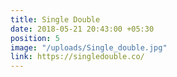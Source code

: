 ```yaml
---
title: Single Double
date: 2018-05-21 20:43:00 +05:30
position: 5
image: "/uploads/Single_double.jpg"
link: https://singledouble.co/
---
```


